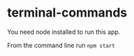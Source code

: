 # terminal-commands

You need node installed to run this app.

From the command line run `npm start`